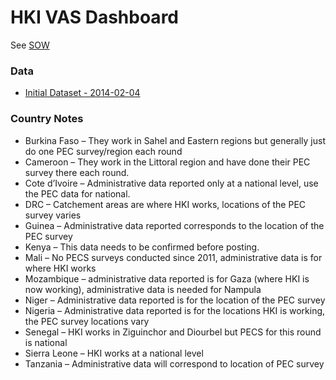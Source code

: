 HKI VAS Dashboard
=================

See [SOW](sow.md)

### Data
* [Initial Dataset - 2014-02-04](https://docs.google.com/a/ona.io/spreadsheet/ccc?key=0AnF9Fte7ey_wdFlYY3kyMk4ycV9KX2xuR3NUdUdzSUE&usp=drive_web#gid=0)


### Country Notes

* Burkina Faso – They work in Sahel and Eastern regions but generally just do one PEC survey/region each round
* Cameroon – They work in the Littoral region and have done their PEC survey there each round.
* Cote d’Ivoire – Administrative data reported only at a national level, use the PEC data for national.
* DRC – Catchement areas are where HKI works, locations of the PEC survey varies
* Guinea – Administrative data reported corresponds to the location of the PEC survey
* Kenya – This data needs to be confirmed before posting. 
* Mali – No PECS surveys conducted since 2011, administrative data is for where HKI works
* Mozambique – administrative data reported is for Gaza (where HKI is now working), administrative data is needed for Nampula
* Niger – Administrative data reported is for the location of the PEC survey
* Nigeria – Administrative data reported is for the locations HKI is working, the PEC survey locations vary
* Senegal – HKI works in Ziguinchor and Diourbel but PECS for this round is national
* Sierra Leone – HKI works at a national level
* Tanzania – Administrative data will correspond to location of PEC survey
